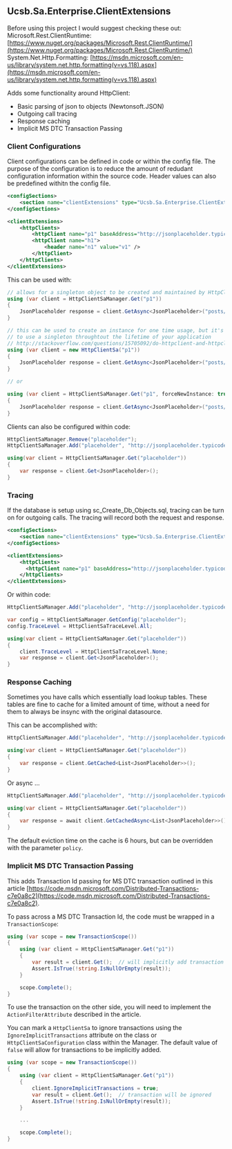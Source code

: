 ## Ucsb.Sa.Enterprise.ClientExtensions

Before using this project I would suggest checking these out:
    Microsoft.Rest.ClientRuntime: [https://www.nuget.org/packages/Microsoft.Rest.ClientRuntime/](https://www.nuget.org/packages/Microsoft.Rest.ClientRuntime/)
    System.Net.Http.Formatting: [https://msdn.microsoft.com/en-us/library/system.net.http.formatting(v=vs.118).aspx](https://msdn.microsoft.com/en-us/library/system.net.http.formatting(v=vs.118).aspx)

Adds some functionality around HttpClient:

* Basic parsing of json to objects (Newtonsoft.JSON)
* Outgoing call tracing
* Response caching
* Implicit MS DTC Transaction Passing


### Client Configurations

Client configurations can be defined in code or within the config file. The purpose of the configuration is to reduce the
amount of redudant configuration information within the source code. Header values can also be predefined withitn the config
file.

```xml
<configSections>
	<section name="clientExtensions" type="Ucsb.Sa.Enterprise.ClientExtensions.Configuration.ClientExtensionsConfigurationSection,Ucsb.Sa.Enterprise.ClientExtensions" />
</configSections>

<clientExtensions>
	<httpClients>
		<httpClient name="p1" baseAddress="http://jsonplaceholder.typicode.com" traceLevel="All|None" />
		<httpClient name="h1">
			<header name="n1" value="v1" />
		</httpClient>
	</httpClients>
</clientExtensions>
```

This can be used with:
```csharp
// allows for a singleton object to be created and maintained by HttpClientSaManager
using (var client = HttpClientSaManager.Get("p1"))
{
	JsonPlaceholder response = client.GetAsync<JsonPlaceholder>("posts/100").Result;
}

// this can be used to create an instance for one time usage, but it's suggested
// to use a singleton throughtout the lifetime of your application
// http://stackoverflow.com/questions/15705092/do-httpclient-and-httpclienthandler-have-to-be-disposed
using (var client = new HttpClientSa("p1"))
{
	JsonPlaceholder response = client.GetAsync<JsonPlaceholder>("posts/100").Result;
}

// or

using (var client = HttpClientSaManager.Get("p1", forceNewInstance: true))
{
	JsonPlaceholder response = client.GetAsync<JsonPlaceholder>("posts/100").Result;
}
```

Clients can also be configured within code:
```csharp
HttpClientSaManager.Remove("placeholder");
HttpClientSaManager.Add("placeholder", "http://jsonplaceholder.typicode.com/posts/100");

using(var client = HttpClientSaManager.Get("placeholder"))
{
	var response = client.Get<JsonPlaceholder>();
}
```


### Tracing

If the database is setup using sc_Create_Db_Objects.sql, tracing can be turn on for outgoing calls.
The tracing will record both the request and response.

```xml
<configSections>
	<section name="clientExtensions" type="Ucsb.Sa.Enterprise.ClientExtensions.Configuration.ClientExtensionsConfigurationSection,Ucsb.Sa.Enterprise.ClientExtensions" />
</configSections>

<clientExtensions>
	<httpClients>
	  <httpClient name="p1" baseAddress="http://jsonplaceholder.typicode.com" traceLevel="All|None" />
	</httpClients>
</clientExtensions>
```

Or within code:
```csharp
HttpClientSaManager.Add("placeholder", "http://jsonplaceholder.typicode.com/posts/100");

var config = HttpClientSaManager.GetConfig("placeholder");
config.TraceLevel = HttpClientSaTraceLevel.All;

using(var client = HttpClientSaManager.Get("placeholder"))
{
	client.TraceLevel = HttpClientSaTraceLevel.None;
	var response = client.Get<JsonPlaceholder>();
}
```


### Response Caching

Sometimes you have calls which essentially load lookup tables. These tables are fine to cache
for a limited amount of time, without a need for them to always be insync with the original
datasource.

This can be accomplished with:

```csharp
HttpClientSaManager.Add("placeholder", "http://jsonplaceholder.typicode.com/posts");

using(var client = HttpClientSaManager.Get("placeholder"))
{
	var response = client.GetCached<List<JsonPlaceholder>>();
}
```

Or async ...

```csharp
HttpClientSaManager.Add("placeholder", "http://jsonplaceholder.typicode.com/posts");

using(var client = HttpClientSaManager.Get("placeholder"))
{
	var response = await client.GetCachedAsync<List<JsonPlaceholder>>();
}
```

The default eviction time on the cache is 6 hours, but can be overridden with the parameter ```policy```.



### Implicit MS DTC Transaction Passing

This adds Transaction Id passing for MS DTC transaction outlined in this article
[https://code.msdn.microsoft.com/Distributed-Transactions-c7e0a8c2](https://code.msdn.microsoft.com/Distributed-Transactions-c7e0a8c2).

To pass across a MS DTC Transaction Id, the code must be wrapped in a ```TransactionScope```:
```csharp
using (var scope = new TransactionScope())
{
	using (var client = HttpClientSaManager.Get("p1"))
	{
		var result = client.Get();	// will implicitly add transaction id
		Assert.IsTrue(!string.IsNullOrEmpty(result));
	}

	scope.Complete();
}
```

To use the transaction on the other side, you will need to implement the
```ActionFilterAttribute``` described in the article.

You can mark a ```HttpClientSa``` to ignore transactions using the
```IgnoreImplicitTransactions``` attribute on the class or
```HttpClientSaConfiguration```  class within the Manager. The default value
of ```false``` will allow for transactions to be implicitly added.

```csharp
using (var scope = new TransactionScope())
{
	using (var client = HttpClientSaManager.Get("p1"))
	{
		client.IgnoreImplicitTransactions = true;
		var result = client.Get();	// transaction will be ignored
		Assert.IsTrue(!string.IsNullOrEmpty(result));
	}

	...

	scope.Complete();
}
```


